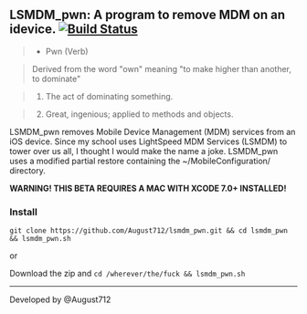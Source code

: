 ## LSMDM_pwn: A program to remove MDM on an idevice. [![Build Status](https://travis-ci.org/August712/lsmdm_pwn.svg?branch=master)](https://travis-ci.org/August712/lsmdm_pwn)

> - Pwn (Verb)

> Derived from the word "own" meaning "to make higher than another, to dominate"

> 1. The act of dominating something.

> 2. Great, ingenious; applied to methods and objects.

LSMDM_pwn removes Mobile Device Management (MDM) services from an iOS device. Since my school uses LightSpeed MDM Services (LSMDM) to tower over us all, I thought I would make the name a joke. LSMDM_pwn uses a modified partial restore containing the ~/MobileConfiguration/ directory.

**WARNING! THIS BETA REQUIRES A MAC WITH XCODE 7.0+ INSTALLED!**



### Install

`git clone https://github.com/August712/lsmdm_pwn.git && cd lsmdm_pwn && lsmdm_pwn.sh`

or

Download the zip and `cd /wherever/the/fuck && lsmdm_pwn.sh`

-----

Developed by @August712
